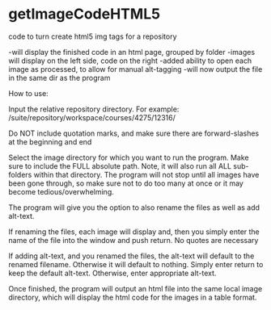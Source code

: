 # getImageCodeHTML5
code to turn create html5 img tags for a repository

-will display the finished code in an html page, grouped by folder
-images will display on the left side, code on the right
-added ability to open each image as processed, to allow for manual alt-tagging
-will now output the file in the same dir as the program

How to use:

Input the relative repository directory. For example:
/suite/repository/workspace/courses/4275/12316/

Do NOT include quotation marks, and make sure there are forward-slashes at the beginning and end

Select the image directory for which you want to run the program. Make sure to include the FULL absolute path. Note, it will also run all ALL sub-folders within that directory. The program will not stop until all images have been gone through, so make sure not to do too many at once or it may become tedious/overwhelming.

The program will give you the option to also rename the files as well as add alt-text.

If renaming the files, each image will display and, then you simply enter the name of the file into the window and push return. No quotes are necessary

If adding alt-text, and you renamed the files, the alt-text will default to the renamed filename. Otherwise it will default to nothing. Simply enter return to keep the default alt-text. Otherwise, enter appropriate alt-text.

Once finished, the program will output an html file into the same local image directory, which will display the html code for the images in a table format.